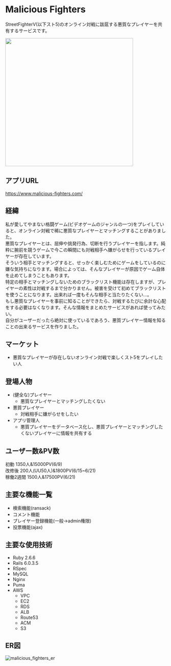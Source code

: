 # Malicious Fighters
StreetFighterV(以下スト5)のオンライン対戦に跋扈する悪質なプレイヤーを共有するサービスです。

<img src="https://user-images.githubusercontent.com/74701217/122856347-9aed8080-d351-11eb-91a5-af3c7ad95133.png" width="400">

## アプリURL
https://www.malicious-fighters.com/

## 経緯
私が愛してやまない格闘ゲーム(ビデオゲームのジャンルの一つ)をプレイしていると、オンライン対戦で稀に悪質なプレイヤーとマッチングすることがありました。<br>
悪質なプレイヤーとは、屈伸や挑発行為、切断を行うプレイヤーを指します。純粋に腕前を競うゲームで今この瞬間にも対戦相手へ嫌がらせを行っているプレイヤーが存在しています。<br>
そういう相手とマッチングすると、せっかく楽しむためにゲームをしているのに嫌な気持ちになります。場合によっては、そんなプレイヤーが原因でゲーム自体を止めてしまうこともあります。<br>
特定の相手とマッチングしないためのブラックリスト機能は存在しますが、プレイヤーの素性は対戦するまで分かりません。被害を受けて初めてブラックリストを使うことになります。出来れば一度もそんな相手と当たりたくない…。<br>
もし悪質なプレイヤーを事前に知ることができたら、対戦するたびに余計な心配をする必要はなくなります。そんな情報をまとめたサービスがあれば使ってみたい。<br>
自分がユーザーだったら絶対に使っているであろう、悪質プレイヤー情報を知ることの出来るサービスを作りました。

## マーケット
- 悪質なプレイヤーが存在しないオンライン対戦で楽しくスト5をプレイしたい人

## 登場人物
- (健全な)プレイヤー
  - 悪質なプレイヤーとマッチングしたくない
- 悪質プレイヤー
  - 対戦相手に嫌がらせをしたい
- アプリ管理人
  - 悪質プレイヤーをデータベース化し、悪質プレイヤーとマッチングしたくないプレイヤーに情報を共有する

## ユーザー数&PV数
初動 1350人&15000PV(6/9)<br>
改修後 200人(UU50人)&1800PV(6/15~6/21)<br>
稼働2週間 1500人&17500PV(6/21)

## 主要な機能一覧
- 検索機能(ransack)
- コメント機能
- プレイヤー登録機能(一般→admin権限)
- 投票機能(ajax)

## 主要な使用技術
- Ruby 2.6.6
- Rails 6.0.3.5
- RSpec
- MySQL
- Nginx
- Puma
- AWS
  - VPC
  - EC2
  - RDS
  - ALB
  - Route53
  - ACM
  - S3


## ER図
![malicious_fighters_er](https://user-images.githubusercontent.com/74701217/122856191-5a8e0280-d351-11eb-8885-9711049cbba1.png)